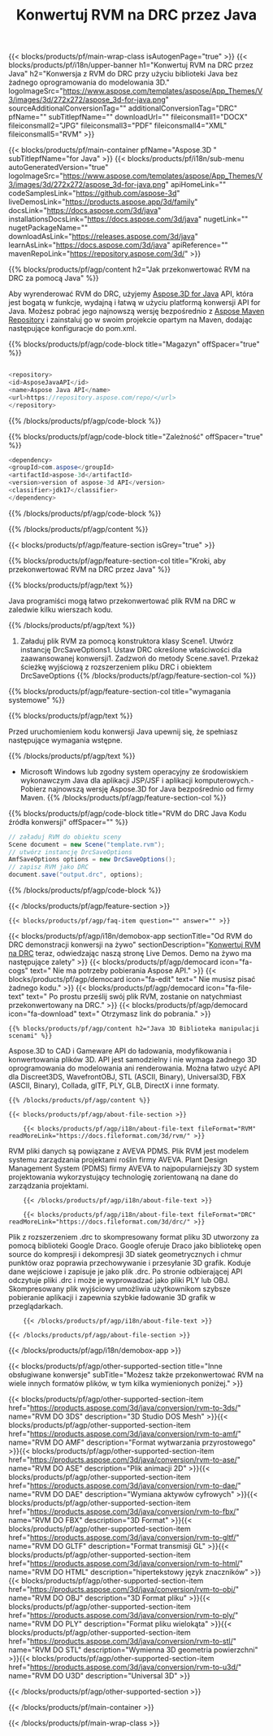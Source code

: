 ﻿---
title: Konwertuj RVM na DRC przez Java 
url: /pl/java/conversion/rvm-to-drc/ 
description: Przykładowy kod konwersji Java dla formatu RVM na plik DRC. Użyj tego przykładowego kodu, aby przekonwertować RVM na DRC w dowolnej aplikacji internetowej lub na komputerze Java.
---
{{< blocks/products/pf/main-wrap-class isAutogenPage="true" >}}
{{< blocks/products/pf/i18n/upper-banner h1="Konwertuj RVM na DRC przez Java" h2="Konwersja z RVM do DRC przy użyciu biblioteki Java bez żadnego oprogramowania do modelowania 3D." logoImageSrc="https://www.aspose.com/templates/aspose/App_Themes/V3/images/3d/272x272/aspose_3d-for-java.png" sourceAdditionalConversionTag="" additionalConversionTag="DRC" pfName="" subTitlepfName="" downloadUrl="" fileiconsmall1="DOCX" fileiconsmall2="JPG" fileiconsmall3="PDF" fileiconsmall4="XML" fileiconsmall5="RVM" >}}

{{< blocks/products/pf/main-container pfName="Aspose.3D " subTitlepfName="for Java" >}}
{{< blocks/products/pf/i18n/sub-menu autoGeneratedVersion="true" logoImageSrc="https://www.aspose.com/templates/aspose/App_Themes/V3/images/3d/272x272/aspose_3d-for-java.png" apiHomeLink="" codeSamplesLink="https://github.com/aspose-3d" liveDemosLink="https://products.aspose.app/3d/family" docsLink="https://docs.aspose.com/3d/java" installationsDocsLink="https://docs.aspose.com/3d/java" nugetLink="" nugetPackageName="" downloadAsLink="https://releases.aspose.com/3d/java" learnAsLink="https://docs.aspose.com/3d/java" apiReference="" mavenRepoLink="https://repository.aspose.com/3d/" >}}

{{% blocks/products/pf/agp/content h2="Jak przekonwertować RVM na DRC za pomocą Java" %}}

 Aby wyrenderować RVM do DRC, użyjemy
 [Aspose.3D for Java](https://products.aspose.com/3d/java) 
 API, która jest bogatą w funkcje, wydajną i łatwą w użyciu platformą konwersji API for Java. Możesz pobrać jego najnowszą wersję bezpośrednio z
 [Aspose Maven Repository](https://repository.aspose.com/3d/) 
 i zainstaluj go w swoim projekcie opartym na Maven, dodając następujące konfiguracje do pom.xml.

{{% blocks/products/pf/agp/code-block title="Magazyn" offSpacer="true" %}}

```cs

<repository>
<id>AsposeJavaAPI</id>
<name>Aspose Java API</name>
<url>https://repository.aspose.com/repo/</url>
</repository>


```

{{% /blocks/products/pf/agp/code-block %}}

{{% blocks/products/pf/agp/code-block title="Zależność" offSpacer="true" %}}

```cs
<dependency>
<groupId>com.aspose</groupId>
<artifactId>aspose-3d</artifactId>
<version>version of aspose-3d API</version>
<classifier>jdk17</classifier>
</dependency>


```

{{% /blocks/products/pf/agp/code-block %}}

{{% /blocks/products/pf/agp/content %}}

{{< blocks/products/pf/agp/feature-section isGrey="true" >}}

{{% blocks/products/pf/agp/feature-section-col title="Kroki, aby przekonwertować RVM na DRC przez Java" %}}

{{% blocks/products/pf/agp/text %}}

 Java programiści mogą łatwo przekonwertować plik RVM na DRC w zaledwie kilku wierszach kodu.

{{% /blocks/products/pf/agp/text %}}

1. Załaduj plik RVM za pomocą konstruktora klasy Scene1. Utwórz instancję DrcSaveOptions1. Ustaw DRC określone właściwości dla zaawansowanej konwersji1. Zadzwoń do metody Scene.save1. Przekaż ścieżkę wyjściową z rozszerzeniem pliku DRC i obiektem DrcSaveOptions
{{% /blocks/products/pf/agp/feature-section-col %}}

{{% blocks/products/pf/agp/feature-section-col title="wymagania systemowe" %}}

{{% blocks/products/pf/agp/text %}}

 Przed uruchomieniem kodu konwersji Java upewnij się, że spełniasz następujące wymagania wstępne.

{{% /blocks/products/pf/agp/text %}}

- Microsoft Windows lub zgodny system operacyjny ze środowiskiem wykonawczym Java dla aplikacji JSP/JSF i aplikacji komputerowych.- Pobierz najnowszą wersję Aspose.3D for Java bezpośrednio od firmy Maven.
{{% /blocks/products/pf/agp/feature-section-col %}}

{{% blocks/products/pf/agp/code-block title="RVM do DRC Java Kodu źródła konwersji" offSpacer="" %}}

```cs
// załaduj RVM do obiektu sceny 
Scene document = new Scene("template.rvm");
// utwórz instancję DrcSaveOptions 
AmfSaveOptions options = new DrcSaveOptions();
// zapisz RVM jako DRC 
document.save("output.drc", options);   


```

{{% /blocks/products/pf/agp/code-block %}}

{{< /blocks/products/pf/agp/feature-section >}}

    {{< blocks/products/pf/agp/faq-item question="" answer="" >}}
 

<!-- aboutfile Starts -->

{{< blocks/products/pf/agp/i18n/demobox-app sectionTitle="Od RVM do DRC demonstracji konwersji na żywo" sectionDescription="[Konwertuj RVM na DRC](https://products.aspose.app/3d/conversion/rvm-to-drc) teraz, odwiedzając naszą stronę Live Demos. Demo na żywo ma następujące zalety" >}}
        {{< blocks/products/pf/agp/democard icon="fa-cogs" text=" Nie ma potrzeby pobierania Aspose API." >}}
        {{< blocks/products/pf/agp/democard icon="fa-edit" text=" Nie musisz pisać żadnego kodu." >}}
        {{< blocks/products/pf/agp/democard icon="fa-file-text" text=" Po prostu prześlij swój plik RVM, zostanie on natychmiast przekonwertowany na DRC." >}}
        {{< blocks/products/pf/agp/democard icon="fa-download" text=" Otrzymasz link do pobrania." >}}

    {{% blocks/products/pf/agp/content h2="Java 3D Biblioteka manipulacji scenami" %}}

 Aspose.3D to CAD i Gameware API do ładowania, modyfikowania i konwertowania plików 3D. API jest samodzielny i nie wymaga żadnego 3D oprogramowania do modelowania ani renderowania. Można łatwo użyć API dla Discreet3DS, WavefrontOBJ, STL (ASCII, Binary), Universal3D, FBX (ASCII, Binary), Collada, glTF, PLY, GLB, DirectX i inne formaty. 



    {{% /blocks/products/pf/agp/content %}}

    {{< blocks/products/pf/agp/about-file-section >}}

        {{< blocks/products/pf/agp/i18n/about-file-text fileFormat="RVM" readMoreLink="https://docs.fileformat.com/3d/rvm/" >}}

RVM pliki danych są powiązane z AVEVA PDMS. Plik RVM jest modelem systemu zarządzania projektami roślin firmy AVEVA. Plant Design Management System (PDMS) firmy AVEVA to najpopularniejszy 3D system projektowania wykorzystujący technologię zorientowaną na dane do zarządzania projektami.

        {{< /blocks/products/pf/agp/i18n/about-file-text >}}

        {{< blocks/products/pf/agp/i18n/about-file-text fileFormat="DRC" readMoreLink="https://docs.fileformat.com/3d/drc/" >}}

Plik z rozszerzeniem .drc to skompresowany format pliku 3D utworzony za pomocą biblioteki Google Draco. Google oferuje Draco jako bibliotekę open source do kompresji i dekompresji 3D siatek geometrycznych i chmur punktów oraz poprawia przechowywanie i przesyłanie 3D grafik. Koduje dane wejściowe i zapisuje je jako plik .drc. Po stronie odbierającej API odczytuje pliki .drc i może je wyprowadzać jako pliki PLY lub OBJ. Skompresowany plik wyjściowy umożliwia użytkownikom szybsze pobieranie aplikacji i zapewnia szybkie ładowanie 3D grafik w przeglądarkach.

        {{< /blocks/products/pf/agp/i18n/about-file-text >}}

    {{< /blocks/products/pf/agp/about-file-section >}}

{{< /blocks/products/pf/agp/i18n/demobox-app >}}

<!-- aboutfile Ends -->

{{< blocks/products/pf/agp/other-supported-section title="Inne obsługiwane konwersje" subTitle="Możesz także przekonwertować RVM na wiele innych formatów plików, w tym kilka wymienionych poniżej." >}}

{{< blocks/products/pf/agp/other-supported-section-item href="https://products.aspose.com/3d/java/conversion/rvm-to-3ds/" name="RVM DO 3DS" description="3D Studio DOS Mesh" >}}{{< blocks/products/pf/agp/other-supported-section-item href="https://products.aspose.com/3d/java/conversion/rvm-to-amf/" name="RVM DO AMF" description="Format wytwarzania przyrostowego" >}}{{< blocks/products/pf/agp/other-supported-section-item href="https://products.aspose.com/3d/java/conversion/rvm-to-ase/" name="RVM DO ASE" description="Plik animacji 2D" >}}{{< blocks/products/pf/agp/other-supported-section-item href="https://products.aspose.com/3d/java/conversion/rvm-to-dae/" name="RVM DO DAE" description="Wymiana aktywów cyfrowych" >}}{{< blocks/products/pf/agp/other-supported-section-item href="https://products.aspose.com/3d/java/conversion/rvm-to-fbx/" name="RVM DO FBX" description="3D Format" >}}{{< blocks/products/pf/agp/other-supported-section-item href="https://products.aspose.com/3d/java/conversion/rvm-to-gltf/" name="RVM DO GLTF" description="Format transmisji GL" >}}{{< blocks/products/pf/agp/other-supported-section-item href="https://products.aspose.com/3d/java/conversion/rvm-to-html/" name="RVM DO HTML" description="hipertekstowy język znaczników" >}}{{< blocks/products/pf/agp/other-supported-section-item href="https://products.aspose.com/3d/java/conversion/rvm-to-obj/" name="RVM DO OBJ" description="3D Format pliku" >}}{{< blocks/products/pf/agp/other-supported-section-item href="https://products.aspose.com/3d/java/conversion/rvm-to-ply/" name="RVM DO PLY" description="Format pliku wielokąta" >}}{{< blocks/products/pf/agp/other-supported-section-item href="https://products.aspose.com/3d/java/conversion/rvm-to-stl/" name="RVM DO STL" description="Wymienna 3D geometria powierzchni" >}}{{< blocks/products/pf/agp/other-supported-section-item href="https://products.aspose.com/3d/java/conversion/rvm-to-u3d/" name="RVM DO U3D" description="Universal 3D" >}}

{{< /blocks/products/pf/agp/other-supported-section >}}

{{< /blocks/products/pf/main-container >}}
    
{{< /blocks/products/pf/main-wrap-class >}}